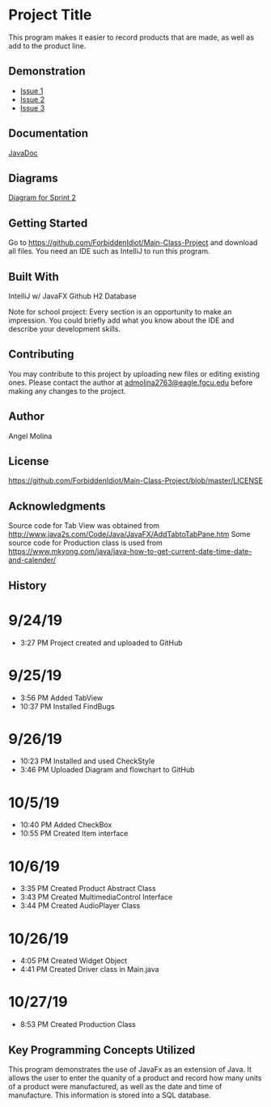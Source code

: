 # Project Title
This program makes it easier to record products that are made, as well as add to the product line.

## Demonstration
* [Issue 1](https://media.giphy.com/media/Y0Obiq3heUZeFChlNh/giphy.gif)
* [Issue 2](https://media.giphy.com/media/h4y0WxRYuo236sEmra/giphy.gif)
* [Issue 3](https://media.giphy.com/media/lN3m1iUxIQHpZyeXWR/giphy.gif)

## Documentation
[JavaDoc](https://github.com/ForbiddenIdiot/Main-Class-Project/blob/master/Class%20Project%20Diagram%20Sprint%202.png?raw=true)

## Diagrams
[Diagram for Sprint 2](https://raw.githubusercontent.com/ForbiddenIdiot/Main-Class-Project/master/Class%20Project%20Diagram%20Sprint%202.png?token=ACDHGEWDNWZ3EXKO6MOKF5K5W53VU) 

## Getting Started
 Go to https://github.com/ForbiddenIdiot/Main-Class-Project and download all files. You need an IDE such as IntelliJ to run this program.

## Built With
IntelliJ w/ JavaFX
Github
H2 Database

Note for school project: Every section is an opportunity to make an impression. You could briefly add what you know about the IDE and describe your development skills.
## Contributing
You may contribute to this project by uploading new files or editing existing ones.
Please contact the author at admolina2763@eagle.fgcu.edu before making any changes to the project.

## Author
Angel Molina

## License
https://github.com/ForbiddenIdiot/Main-Class-Project/blob/master/LICENSE

## Acknowledgments
Source code for Tab View was obtained from http://www.java2s.com/Code/Java/JavaFX/AddTabtoTabPane.htm
Some source code for Production class is used from https://www.mkyong.com/java/java-how-to-get-current-date-time-date-and-calender/

## History
# 9/24/19 
   * 3:27 PM Project created and uploaded to GitHub
# 9/25/19
   * 3:56 PM Added TabView
   * 10:37 PM Installed FindBugs
# 9/26/19
  * 10:23 PM Installed and used CheckStyle
  * 3:46 PM Uploaded Diagram and flowchart to GitHub
# 10/5/19
  * 10:40 PM Added CheckBox
  * 10:55 PM Created Item interface
# 10/6/19
  * 3:35 PM Created Product Abstract Class
  * 3:43 PM Created MultimediaControl Interface
  * 3:44 PM Created AudioPlayer Class
# 10/26/19
  * 4:05 PM Created Widget Object
  * 4:41 PM Created Driver class in Main.java
# 10/27/19
  * 8:53 PM Created Production Class

## Key Programming Concepts Utilized
This program demonstrates the use of JavaFx as an extension of Java. It allows the user to enter the quanity of a product and record how many units of a product were manufactured, as well as the date and time of manufacture. This information is stored into a SQL database.
